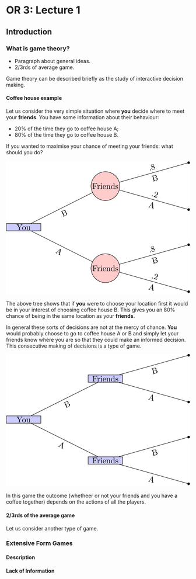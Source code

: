 # OR 3: Lecture 1
## Introduction

### What is game theory?

- Paragraph about general ideas.
- 2/3rds of average game.

Game theory can be described briefly as the study of interactive decision making. 

#### Coffee house example
Let us consider the very simple situation where **you** decide where to meet your **friends**. You have some information about their behaviour:

- 20% of the time they go to coffee house A;
- 80% of the time they go to coffee house B.

If you wanted to maximise your chance of meeting your friends: what should you do?

![A simple decision tree](images/L01-img01.png)

The above tree shows that if **you** were to choose your location first it would be in your interest of choosing coffee house B. This gives you an 80% chance of being in the same location as your **friends**.

In general these sorts of decisions are not at the mercy of chance. **You** would probably choose to go to coffee house A or B and simply let your friends know where you are so that they could make an informed decision. This consecutive making of decisions is a type of game.

![A simple decision tree](images/L01-img02.png)

In this game the outcome (whetheer or not your friends and you have a coffee together) depends on the actions of all the players. 

#### 2/3rds of the average game

Let us consider another type of game.

### Extensive Form Games

#### Description
#### Lack of Information
